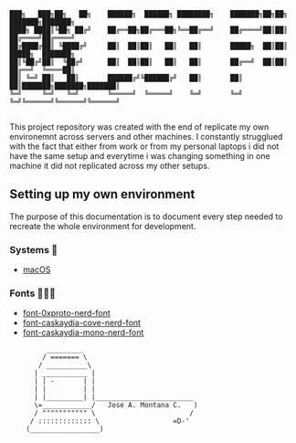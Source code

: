 ```
███╗   ███╗██╗   ██╗    ██████╗  ██████╗ ████████╗    ███████╗██╗██╗     ███████╗███████╗
████╗ ████║╚██╗ ██╔╝    ██╔══██╗██╔═══██╗╚══██╔══╝    ██╔════╝██║██║     ██╔════╝██╔════╝
██╔████╔██║ ╚████╔╝     ██║  ██║██║   ██║   ██║       █████╗  ██║██║     █████╗  ███████╗
██║╚██╔╝██║  ╚██╔╝      ██║  ██║██║   ██║   ██║       ██╔══╝  ██║██║     ██╔══╝  ╚════██║
██║ ╚═╝ ██║   ██║       ██████╔╝╚██████╔╝   ██║       ██║     ██║███████╗███████╗███████║
╚═╝     ╚═╝   ╚═╝       ╚═════╝  ╚═════╝    ╚═╝       ╚═╝     ╚═╝╚══════╝╚══════╝╚══════╝
                                                                                         
```
                                                                                         
This project repository was created with the end of replicate my own environemnt across servers and other machines. I constantly strugglued with the fact that either from work or from my personal laptops i did not have the same setup and everytime i was changing something in one machine it did not replicated across my other setups.
## Setting up my own environment

The purpose of this documentation is to document every step needed to recreate the whole environment for development.

### Systems 🚀

- [macOS](MacOs/README.md)

### Fonts 💯󰍘
- [font-0xproto-nerd-font](https://github.com/0xType/0xProto)
- [font-caskaydia-cove-nerd-font](https://github.com/microsoft/cascadia-code)
- [font-caskaydia-mono-nerd-font](https://github.com/microsoft/cascadia-code)

```
	     _________
	    / ======= \
	   / __________\
	  | ___________ |
	  | | -       | |
	  | |         | |
	  | |_________| |________________________
	  \=____________/   Jose A. Montana C.   )
	  / """"""""""" \                       /
	 / ::::::::::::: \                  =D-'
	(_________________)
```
